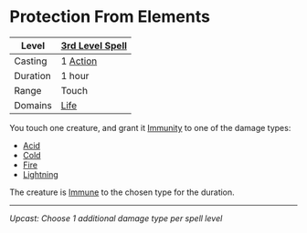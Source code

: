 # Protection From Elements

| Level    | [3rd Level Spell](../../../Spell%20Level.md)        |
| -------- | --------------------------------------------------- |
| Casting  | 1 [Action](../../../../Game%20Procedures/Action.md) |
| Duration | 1 hour                                              |
| Range    | Touch                                               |
| Domains  | [Life](../../../Spell%20Domains/Life.md)            |

You touch one creature, and grant it [Immunity](../../../../Conditions/Immune.md) to one of the damage types:
- [Acid](../../../../Damage%20Types/Acid.md)
- [Cold](../../../../Damage%20Types/Cold.md)
- [Fire](../../../../Damage%20Types/Fire.md)
- [Lightning](../../../../Damage%20Types/Lightning.md)

The creature is [Immune](../../../../Conditions/Immune.md) to the chosen type for the duration.

---
*Upcast: Choose 1 additional damage type per spell level*